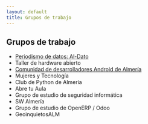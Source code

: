 ```yaml
---
layout: default
title: Grupos de trabajo
---
```


## Grupos de trabajo

* [Periodismo de datos: Al-Dato][1]
* Taller de hardware abierto
* [Comunidad de desarrolladores Android de Almería][2]
* Mujeres y Tecnología
* Club de Python de Almería
* Abre tu Aula
* Grupo de estudio de seguridad informática
* SW Almería
* Grupo de estudio de OpenERP / Odoo
* GeoinquietosALM

[1]: http://aldato.hacklabalmeria.net
[2]: https://plus.google.com/u/0/communities/105420979515011141876